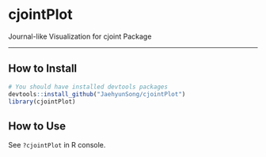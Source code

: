 # cjointPlot
Journal-like Visualization for cjoint Package

---

## How to Install
```r
# You should have installed devtools packages
devtools::install_github("JaehyunSong/cjointPlot")
library(cjointPlot)
```
## How to Use
See `?cjointPlot` in R console.